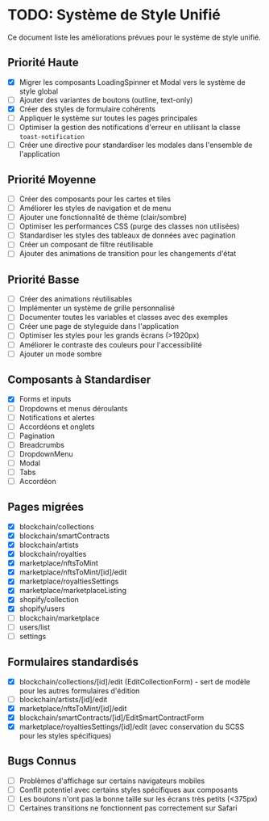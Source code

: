 # TODO: Système de Style Unifié

Ce document liste les améliorations prévues pour le système de style unifié.

## Priorité Haute

- [x] Migrer les composants LoadingSpinner et Modal vers le système de style global
- [ ] Ajouter des variantes de boutons (outline, text-only)
- [x] Créer des styles de formulaire cohérents
- [ ] Appliquer le système sur toutes les pages principales
- [ ] Optimiser la gestion des notifications d'erreur en utilisant la classe `toast-notification`
- [ ] Créer une directive pour standardiser les modales dans l'ensemble de l'application

## Priorité Moyenne

- [ ] Créer des composants pour les cartes et tiles
- [ ] Améliorer les styles de navigation et de menu
- [ ] Ajouter une fonctionnalité de thème (clair/sombre)
- [ ] Optimiser les performances CSS (purge des classes non utilisées)
- [ ] Standardiser les styles des tableaux de données avec pagination
- [ ] Créer un composant de filtre réutilisable
- [ ] Ajouter des animations de transition pour les changements d'état

## Priorité Basse

- [ ] Créer des animations réutilisables
- [ ] Implémenter un système de grille personnalisé
- [ ] Documenter toutes les variables et classes avec des exemples
- [ ] Créer une page de styleguide dans l'application
- [ ] Optimiser les styles pour les grands écrans (>1920px)
- [ ] Améliorer le contraste des couleurs pour l'accessibilité
- [ ] Ajouter un mode sombre

## Composants à Standardiser

- [x] Forms et inputs
- [ ] Dropdowns et menus déroulants
- [ ] Notifications et alertes
- [ ] Accordéons et onglets
- [ ] Pagination
- [ ] Breadcrumbs
- [ ] DropdownMenu
- [ ] Modal
- [ ] Tabs
- [ ] Accordéon

## Pages migrées

- [x] blockchain/collections
- [x] blockchain/smartContracts
- [x] blockchain/artists
- [x] blockchain/royalties
- [x] marketplace/nftsToMint
- [x] marketplace/nftsToMint/[id]/edit
- [x] marketplace/royaltiesSettings
- [x] marketplace/marketplaceListing
- [x] shopify/collection
- [x] shopify/users
- [ ] blockchain/marketplace
- [ ] users/list
- [ ] settings

## Formulaires standardisés

- [x] blockchain/collections/[id]/edit (EditCollectionForm) - sert de modèle pour les autres formulaires d'édition
- [ ] blockchain/artists/[id]/edit
- [x] marketplace/nftsToMint/[id]/edit
- [x] blockchain/smartContracts/[id]/EditSmartContractForm
- [x] marketplace/royaltiesSettings/[id]/edit (avec conservation du SCSS pour les styles spécifiques)

## Bugs Connus

- [ ] Problèmes d'affichage sur certains navigateurs mobiles
- [ ] Conflit potentiel avec certains styles spécifiques aux composants
- [ ] Les boutons n'ont pas la bonne taille sur les écrans très petits (<375px)
- [ ] Certaines transitions ne fonctionnent pas correctement sur Safari
